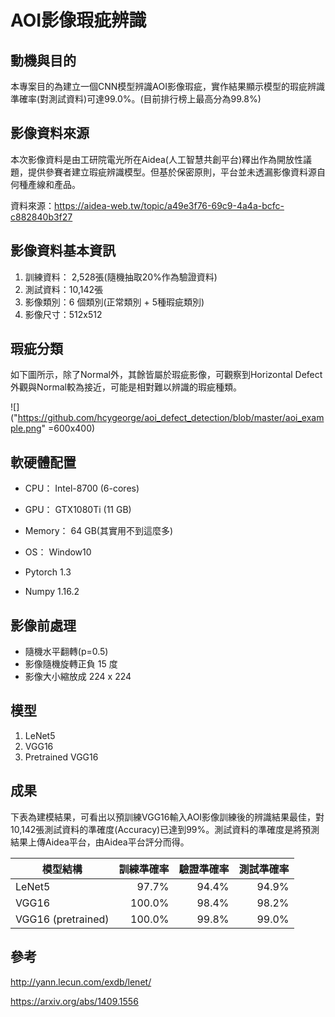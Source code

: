 # AOI影像瑕疵辨識

## 動機與目的

本專案目的為建立一個CNN模型辨識AOI影像瑕疵，實作結果顯示模型的瑕疵辨識準確率(對測試資料)可達99.0%。(目前排行榜上最高分為99.8%)

## 影像資料來源

本次影像資料是由工研院電光所在Aidea(人工智慧共創平台)釋出作為開放性議題，提供參賽者建立瑕疵辨識模型。但基於保密原則，平台並未透漏影像資料源自何種產線和產品。

資料來源：https://aidea-web.tw/topic/a49e3f76-69c9-4a4a-bcfc-c882840b3f27


## 影像資料基本資訊

1. 訓練資料： 2,528張(隨機抽取20%作為驗證資料)
2. 測試資料：10,142張
3. 影像類別：6 個類別(正常類別 + 5種瑕疵類別)
4. 影像尺寸：512x512

## 瑕疵分類

如下圖所示，除了Normal外，其餘皆屬於瑕疵影像，可觀察到Horizontal Defect外觀與Normal較為接近，可能是相對難以辨識的瑕疵種類。


![]("https://github.com/hcygeorge/aoi_defect_detection/blob/master/aoi_example.png" =600x400)



## 軟硬體配置

- CPU： Intel-8700 (6-cores)
- GPU： GTX1080Ti (11 GB)
- Memory： 64 GB(其實用不到這麼多)
- OS： Window10

- Pytorch 1.3
- Numpy 1.16.2

## 影像前處理

- 隨機水平翻轉(p=0.5)
- 影像隨機旋轉正負 15 度
- 影像大小縮放成 224 x 224

## 模型

1. LeNet5
2. VGG16
3. Pretrained VGG16

## 成果

下表為建模結果，可看出以預訓練VGG16輸入AOI影像訓練後的辨識結果最佳，對10,142張測試資料的準確度(Accuracy)已達到99%。測試資料的準確度是將預測結果上傳Aidea平台，由Aidea平台評分而得。  



| 模型結構           | 訓練準確率 | 驗證準確率 | 測試準確率 |
| ------------------ | ---------: | ---------: | ---------: |
| LeNet5             |      97.7% |      94.4% |      94.9% |
| VGG16              |     100.0% |      98.4% |      98.2% |
| VGG16 (pretrained) |     100.0% |      99.8% |      99.0% |



## 參考

 http://yann.lecun.com/exdb/lenet/ 

 https://arxiv.org/abs/1409.1556
